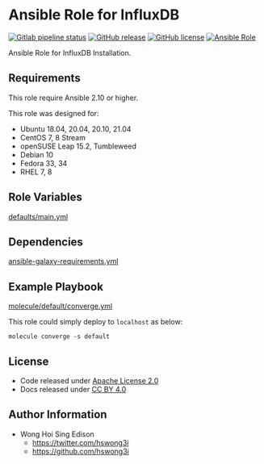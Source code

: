 # Ansible Role for InfluxDB

[![Gitlab pipeline status](https://img.shields.io/gitlab/pipeline/alvistack/ansible-role-influxdb/master)](https://gitlab.com/alvistack/ansible-role-influxdb/-/pipelines)
[![GitHub release](https://img.shields.io/github/release/alvistack/ansible-role-influxdb.svg)](https://github.com/alvistack/ansible-role-influxdb/releases)
[![GitHub license](https://img.shields.io/github/license/alvistack/ansible-role-influxdb.svg)](https://github.com/alvistack/ansible-role-influxdb/blob/master/LICENSE)
[![Ansible Role](https://img.shields.io/badge/galaxy-alvistack.influxdb-blue.svg)](https://galaxy.ansible.com/alvistack/influxdb)

Ansible Role for InfluxDB Installation.

## Requirements

This role require Ansible 2.10 or higher.

This role was designed for:

  - Ubuntu 18.04, 20.04, 20.10, 21.04
  - CentOS 7, 8 Stream
  - openSUSE Leap 15.2, Tumbleweed
  - Debian 10
  - Fedora 33, 34
  - RHEL 7, 8

## Role Variables

[defaults/main.yml](defaults/main.yml)

## Dependencies

[ansible-galaxy-requirements.yml](ansible-galaxy-requirements.yml)

## Example Playbook

[molecule/default/converge.yml](molecule/default/converge.yml)

This role could simply deploy to `localhost` as below:

    molecule converge -s default

## License

  - Code released under [Apache License 2.0](LICENSE)
  - Docs released under [CC BY 4.0](http://creativecommons.org/licenses/by/4.0/)

## Author Information

  - Wong Hoi Sing Edison
      - <https://twitter.com/hswong3i>
      - <https://github.com/hswong3i>
